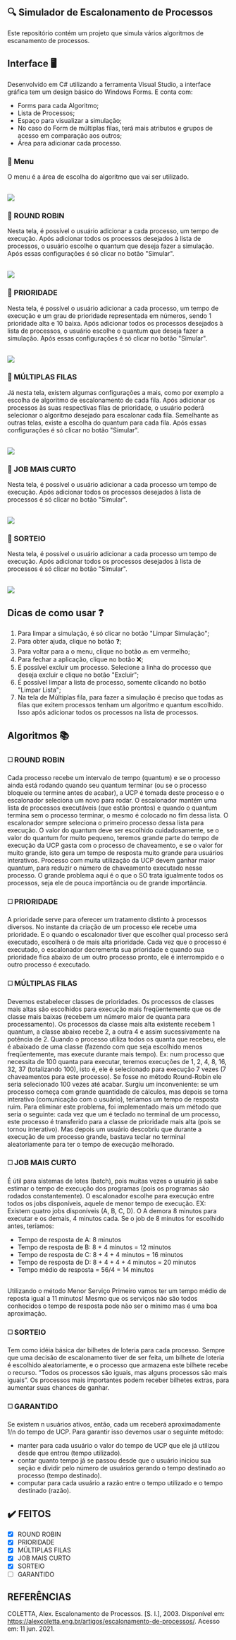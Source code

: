## :mag: Simulador de Escalonamento de Processos
Este repositório contém um projeto que simula vários algoritmos de escanamento de processos.

## Interface :desktop_computer:<br>
 Desenvolvido em C# utilizando a ferramenta Visual Studio, a interface gráfica tem um design básico do Windows Forms. E conta com:
 - Forms para cada Algoritmo;
 - Lista de Processos;
 - Espaço para visualizar a simulação;
 - No caso do Form de múltiplas filas, terá mais atributos e grupos de acesso em comparação aos outros;
 - Área para adicionar cada processo.
 
 ### :large_orange_diamond: Menu
  O menu é a área de escolha do algoritmo que vai ser utilizado.
  
<br><img src="imgs/menu.JPG"/><br>
### :large_orange_diamond: ROUND ROBIN
 Nesta tela, é possível o usuário adicionar a cada processo, um tempo de execução. Após adicionar todos os processos desejados à lista de processos, o usuário escolhe o quantum
que deseja fazer a simulação. Após essas configurações é só clicar no botão "Simular".

<br><img src="imgs/roundRobin.JPG"/><br>
### :large_orange_diamond: PRIORIDADE
 Nesta tela, é possível o usuário adicionar a cada processo, um tempo de execução e um grau de prioridade representada em números, sendo 1 prioridade alta e 10 baixa. Após adicionar todos os processos desejados à lista de processos, o usuário escolhe o quantum
que deseja fazer a simulação. Após essas configurações é só clicar no botão "Simular".

<br><img src="imgs/prioridade.JPG"/><br>
### :large_orange_diamond: MÚLTIPLAS FILAS
 Já nesta tela, existem algumas configurações a mais, como por exemplo a escolha de algoritmo de escalonamento de cada fila. Após adicionar os processos às suas respectivas filas de prioridade, o usuário poderá selecionar o algoritmo desejado para escalonar cada fila. Semelhante as outras telas, existe a escolha do quantum para cada fila. Após essas configurações é só clicar no botão "Simular".
 
<br><img src="imgs/multiplasFilas.JPG"/><br>
### :large_orange_diamond: JOB MAIS CURTO
 Nesta tela, é possível o usuário adicionar a cada processo um tempo de execução. Após adicionar todos os processos desejados à lista de processos é só clicar no botão "Simular".
 
<br><img src="imgs/jobMaisCurto.JPG"/><br>
### :large_orange_diamond: SORTEIO
 Nesta tela, é possível o usuário adicionar a cada processo um tempo de execução. Após adicionar todos os processos desejados à lista de processos é só clicar no botão "Simular".
 
<br><img src="imgs/sorteio.JPG"/><br>


## Dicas de como usar :question:
 1. Para limpar a simulação, é só clicar no botão "Limpar Simulação";
 2. Para obter ajuda, clique no botão :question:;
 3. Para voltar para a o menu, clique no botão :back: em vermelho;
 4. Para fechar a aplicação, clique no botão :x:;
 5. É possível excluir um processo. Selecione a linha do processo que deseja excluir e clique no botão "Excluir";
 6. É possível limpar a lista de processo, somente clicando no botão "Limpar Lista";
 7. Na tela de Múltiplas fila, para fazer a simulação é preciso que todas as filas que exitem processos tenham um algoritmo e quantum escolhido. Isso após adicionar todos os processos na lista de processos.
 
 
## Algoritmos :books:
### :white_medium_square: ROUND ROBIN
  Cada processo recebe um intervalo de tempo (quantum) e se o processo ainda está rodando quando seu quantum terminar (ou se o processo bloqueie ou termine antes de acabar), a UCP é tomada deste processo e o escalonador seleciona um novo para rodar. O escalonador mantém uma lista de processos executáveis (que estão prontos) e quando o quantum termina sem o processo terminar, o mesmo é colocado no fim dessa lista. O escalonador sempre seleciona o primeiro processo dessa lista para execução. O valor do quantum deve ser escolhido cuidadosamente, se o valor do quantum for muito pequeno, teremos grande parte do tempo de execução da UCP gasta com o processo de chaveamento, e se o valor for muito grande, isto gera um tempo de resposta muito grande para usuários interativos. Processo com muita utilização da UCP devem ganhar maior quantum, para reduzir o número de chaveamento executado nesse processo. O grande problema aqui é o que o SO trata igualmente todos os processos, seja ele de pouca importância ou de grande importância.
  
### :white_medium_square: PRIORIDADE
  A prioridade serve para oferecer um tratamento distinto à processos diversos. No instante da criação de um processo ele recebe uma prioridade. E o quando o escalonador tiver que escolher qual processo será executado, escolherá o de mais alta prioridade. Cada vez que o processo é executado, o escalonador decrementa sua prioridade e quando sua prioridade fica abaixo de um outro processo pronto, ele é interrompido e o outro processo é executado.
  
### :white_medium_square: MÚLTIPLAS FILAS
  Devemos estabelecer classes de prioridades. Os processos de classes mais altas são escolhidos para execução mais freqüentemente que os de classe mais baixas (recebem um número maior de quanta para processamento). Os processos da classe mais alta existente recebem 1 quantum, a classe abaixo recebe 2, a outra 4 e assim sucessivamente na potência de 2. Quando o processo utiliza todos os quanta que recebeu, ele é abaixado de uma classe (fazendo com que seja escolhido menos freqüentemente, mas execute durante mais tempo). Ex: num processo que necessita de 100 quanta para executar, teremos execuções de 1, 2, 4, 8, 16, 32, 37 (totalizando 100), isto é, ele é selecionado para execução 7 vezes (7 chaveamentos para este processo). Se fosse no método Round-Robin ele seria selecionado 100 vezes até acabar. Surgiu um inconveniente: se um processo começa com grande quantidade de cálculos, mas depois se torna interativo (comunicação com o usuário), teríamos um tempo de resposta ruim. Para eliminar este problema, foi implementado mais um método que seria o seguinte: cada vez que um é teclado no terminal de um processo, este processo é transferido para a classe de prioridade mais alta (pois se tornou interativo). Mas depois um usuário descobriu que durante a execução de um processo grande, bastava teclar no terminal aleatoriamente para ter o tempo de execução melhorado.
  
### :white_medium_square: JOB MAIS CURTO
  É útil para sistemas de lotes (batch), pois muitas vezes o usuário já sabe estimar o tempo de execução dos programas (pois os programas são rodados constantemente). O escalonador escolhe para execução entre todos os jobs disponíveis, aquele de menor tempo de execução. EX: Existem quatro jobs disponíveis (A, B, C, D). O A demora 8 minutos para executar e os demais, 4 minutos cada. Se o job de 8 minutos for escolhido antes, teríamos:

- Tempo de resposta de A: 8 minutos
- Tempo de resposta de B: 8 + 4 minutos = 12 minutos
- Tempo de resposta de C: 8 + 4 + 4 minutos = 16 minutos
- Tempo de resposta de D: 8 + 4 + 4 + 4 minutos = 20 minutos
- Tempo médio de resposta = 56/4 = 14 minutos
<br>
  Utilizando o método Menor Serviço Primeiro vamos ter um tempo médio de reposta igual a 11 minutos! Mesmo que os serviços não são todos conhecidos o tempo de resposta pode não ser o mínimo mas é uma boa aproximação.
  
### :white_medium_square: SORTEIO
  Tem como idéia básica dar bilhetes de loteria para cada processo. Sempre que uma decisão de escalonamento tiver de ser feita, um bilhete de loteria é escolhido aleatoriamente, e o processo que armazena este bilhete recebe o recurso. “Todos os processos são iguais, mas alguns processos são mais iguais”. Os processos mais importantes
podem receber bilhetes extras, para aumentar suas chances de ganhar. 

### :white_medium_square: GARANTIDO
  Se existem n usuários ativos, então, cada um receberá aproximadamente 1/n do tempo de UCP. Para garantir isso devemos usar o seguinte método:

- manter para cada usuário o valor do tempo de UCP que ele já utilizou desde que entrou (tempo utilizado).
- contar quanto tempo já se passou desde que o usuário iniciou sua seção e dividir pelo número de usuários gerando o tempo destinado ao processo (tempo destinado).
- computar para cada usuário a razão entre o tempo utilizado e o tempo destinado (razão).

## :heavy_check_mark: FEITOS 

- [x] ROUND ROBIN
- [x] PRIORIDADE
- [x] MÚLTIPLAS FILAS
- [x] JOB MAIS CURTO
- [x] SORTEIO
- [ ] GARANTIDO

## REFERÊNCIAS
COLETTA, Alex. Escalonamento de Processos. [S. l.], 2003. Disponível em: https://alexcoletta.eng.br/artigos/escalonamento-de-processos/. Acesso em: 11 jun. 2021.
